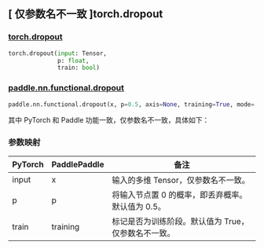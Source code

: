 ## [ 仅参数名不一致 ]torch.dropout

### [torch.dropout](https://pytorch.org/docs/stable/jit_builtin_functions.html#supported-pytorch-functions)

```python
torch.dropout(input: Tensor,
              p: float,
              train: bool)
```

### [paddle.nn.functional.dropout](https://www.paddlepaddle.org.cn/documentation/docs/zh/develop/api/paddle/nn/functional/dropout_cn.html#dropout)

```python
paddle.nn.functional.dropout(x, p=0.5, axis=None, training=True, mode='upscale_in_train', name=None)
```

其中 PyTorch 和 Paddle 功能一致，仅参数名不一致，具体如下：

### 参数映射

| PyTorch | PaddlePaddle | 备注 |
| ------- | ------------ | -- |
| input   | x            | 输入的多维 Tensor，仅参数名不一致。 |
| p       | p            | 将输入节点置 0 的概率，即丢弃概率。默认值为 0.5。 |
| train   | training     | 标记是否为训练阶段。默认值为 True，仅参数名不一致。 |
